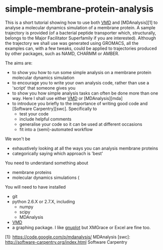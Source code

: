 simple-membrane-protein-analysis
================================

This is a short tutorial showing how to use both [VMD](http://www.ks.uiuc.edu/Research/vmd/) and [MDAnalysis][1] to analyse a molecular dynamics simulation of a membrane protein. A sample trajectory is provided (of a bacterial peptide transporter which, structurally, belongs to the Major Facilitator Superfamily if you are interested). Although the trajectory we shall use was generated using GROMACS, all the examples can, with a few tweaks, could be applied to trajectories produced by other packages, such as NAMD, CHARMM or AMBER.

The aims are:
- to show you how to run some simple analysis on a membrane protein molecular dynamics simulation
- to encourage you to write your own analysis code, rather than use a 'script' that someone gives you 
- to show you how simple analysis tasks can often be done more than one way. Here I shall use either [VMD](http://www.ks.uiuc.edu/Research/vmd/) or [MDAnalysis][mda]
- to introduce you briefly to the importance of writing good code and [Software Carpentry][swc]. Specifically to
    - test your code
    - include helpful comments
    - generalise your code so it can be used at different occasions
    - fit into a (semi)-automated workflow

We won't be
- exhaustively looking at all the ways you can analysis membrane proteins
- categorically saying which approach is 'best'

You need to understand something about
- membrane proteins
- molecular dynamics simulations (

You will need to have installed
- git
- python 2.6.X or 2.7.X, including
    - numpy
    - scipy
    - MDAnalysis
- [VMD](http://www.ks.uiuc.edu/Research/vmd/)
- a graphing package. I like [gnuplot](http://gnuplot.sourceforge.net) but XMGrace or Excel are fine too.

[vmd]:  VMD
[1]: https://code.google.com/p/mdanalysis/ MDAnalysis
[swc]: http://software-carpentry.org/index.html Software Carpentry
